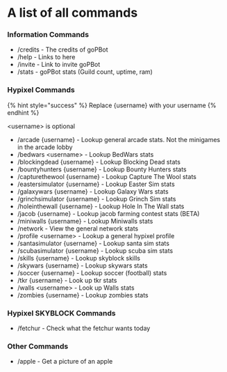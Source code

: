 # A list of all commands


### Information Commands

* /credits - The credits of goPBot
* /help - Links to here
* /invite - Link to invite goPBot
* /stats - goPBot stats (Guild count, uptime, ram)

### Hypixel Commands

{% hint style="success" %}
Replace {username} with your username
{% endhint %}

\<username> is optional

* /arcade {username} - Lookup general arcade stats. Not the minigames in the arcade lobby
* /bedwars \<username> - Lookup BedWars stats
* /blockingdead {username} - Lookup Blocking Dead stats
* /bountyhunters {username} - Lookup Bounty Hunters stats
* /capturethewool {username} - Lookup Capture The Wool stats
* /eastersimulator {username} - Lookup Easter Sim stats
* /galaxywars {username} - Lookup Galaxy Wars stats
* /grinchsimulator {username} - Lookup Grinch Sim stats
* /holeinthewall {username} - Lookup Hole In The Wall stats
* /jacob {username} - Lookup jacob farming contest stats (BETA)
* /miniwalls {username} - Lookup Miniwalls stats
* /network - View the general network stats
* /profile \<username> - Lookup a general hypixel profile
* /santasimulator {username} - Lookup santa sim stats
* /scubasimulator {username} - Lookup scuba sim stats
* /skills {username} - Lookup skyblock skills
* /skywars {username} - Lookup skywars stats
* /soccer {username} - Lookup soccer (football) stats
* /tkr {username} - Look up tkr stats
* /walls \<username> - Look up Walls stats
* /zombies {username} - Lookup zombies stats

### Hypixel SKYBLOCK Commands

* /fetchur - Check what the fetchur wants today

### Other Commands

* /apple - Get a picture of an apple
